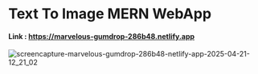 # Text To Image MERN WebApp

#### Link : https://marvelous-gumdrop-286b48.netlify.app

![screencapture-marvelous-gumdrop-286b48-netlify-app-2025-04-21-12_21_02](https://github.com/user-attachments/assets/45619093-f354-4a0f-982c-8410cc14d96b)
